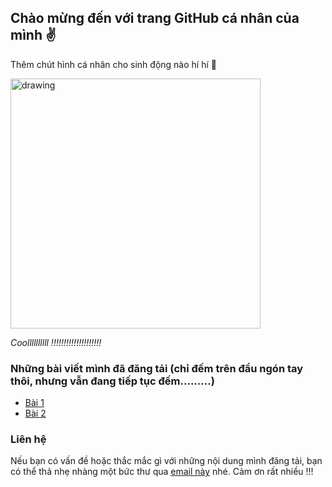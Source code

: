 ## Chào mừng đến với trang GitHub cá nhân của mình :v:

Thêm chút hình cá nhân cho sinh động nào hí hí :see_no_evil: 

<img src="./images/IMG_1403.JPG" alt="drawing" width="400"/>

*Coollllllllll !!!!!!!!!!!!!!!!!!!!*



### Những bài viết mình đã đăng tải (chỉ đếm trên đầu ngón tay thôi, nhưng vẫn đang tiếp tục đếm.........)

- [Bài 1](lehai2909.github.io/blogs/blog-19-05.html)
- [Bài 2](lehai2909.github.io/blogs/blog-20-05.html)



### Liên hệ

Nếu bạn có vấn đề hoặc thắc mắc gì với những nội dung mình đăng tải, bạn có thể thả nhẹ nhàng một bức thư qua [email này](mailto:lehai2909@gmail.com) nhé. Cảm ơn rất nhiều !!!
